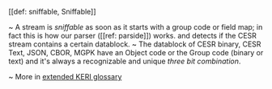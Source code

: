 [[def: sniffable, Sniffable]]

~ A stream is _sniffable_ as soon as it starts with a group code or field map; in fact this is how our parser ([[ref: parside]]) works. and detects if the CESR stream contains a certain datablock. 
~ The datablock of CESR binary, CESR Text, JSON, CBOR, MGPK have an Object code or the Group code (binary or text) and it's always a recognizable and unique _three bit combination_.

~ More in <a href="https://weboftrust.github.io/WOT-terms/docs/glossary/sniffable">extended KERI glossary</a>
